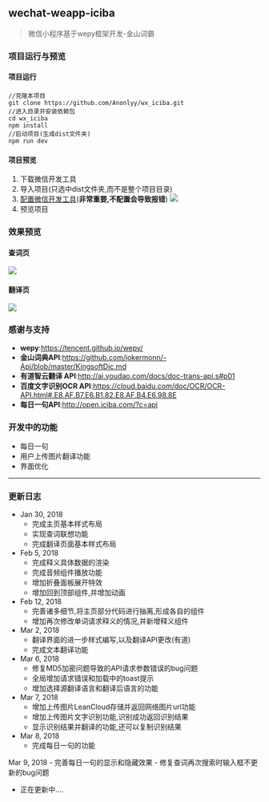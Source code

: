 ##  wechat-weapp-iciba

>微信小程序基于wepy框架开发-金山词霸

### 项目运行与预览

#### 项目运行

	//克隆本项目
	git clone https://github.com/Anonlyy/wx_iciba.git
	//进入目录并安装依赖包
	cd wx_iciba
	npm install
	//启动项目(生成dist文件夹)
	npm run dev

#### 项目预览

1. 下载微信开发工具
2. 导入项目(只选中dist文件夹,而不是整个项目目录)
3. [配置微信开发工具](https://tencent.github.io/wepy/document.html#/?id=%e5%8f%82%e8%80%83%e5%bb%ba%e8%ae%ae)(**非常重要,不配置会导致报错**)
![](http://p53ff6x0c.bkt.clouddn.com/18-3-7/62394854.jpg)
4. 预览项目
	

### 效果预览
#### 查词页

![](http://p53ff6x0c.bkt.clouddn.com/18-3-8/16774431.jpg)

#### 翻译页

![](http://p53ff6x0c.bkt.clouddn.com/18-3-8/13251170.jpg)



### 感谢与支持
- **wepy**:https://tencent.github.io/wepy/
- **金山词典API**:https://github.com/jokermonn/-Api/blob/master/KingsoftDic.md
- **有道智云翻译 API**:http://ai.youdao.com/docs/doc-trans-api.s#p01
- **百度文字识别OCR API**:https://cloud.baidu.com/doc/OCR/OCR-API.html#.E8.AF.B7.E6.B1.82.E8.AF.B4.E6.98.8E
- **每日一句API**:http://open.iciba.com/?c=api



### 开发中的功能
- 每日一句
- 用户上传图片翻译功能
- 界面优化




---

### 更新日志

- Jan 30, 2018
    - 完成主页基本样式布局
    - 实现查词联想功能
    - 完成翻译页面基本样式布局
- Feb 5, 2018
    - 完成释义具体数据的渲染 
    - 完成音频组件播放功能
    - 增加折叠面板展开特效 
	- 增加回到顶部组件,并增加动画
- Feb 12, 2018
	- 完善诸多细节,将主页部分代码进行抽离,形成各自的组件
	- 增加再次修改单词请求释义的情况,并新增释义组件
- Mar 2, 2018
	- 翻译界面的进一步样式编写,以及翻译API更改(有道)
	- 完成文本翻译功能
- Mar 6, 2018
	- 修复MD5加密问题导致的API请求参数错误的bug问题
	- 全局增加请求错误和加载中的toast提示
	- 增加选择源翻译语言和翻译后语言的功能 
- Mar 7, 2018
	- 增加上传图片LeanCloud存储并返回网络图片url功能
	- 增加上传图片文字识别功能,识别成功返回识别结果
	- 显示识别结果并翻译的功能,还可以复制识别结果
- Mar 8, 2018
	- 完成每日一句的功能

 Mar 9, 2018
	- 完善每日一句的显示和隐藏效果
	- 修复查词再次搜索时输入框不更新的bug问题

- 正在更新中....
